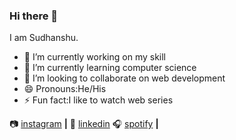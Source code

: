 ### Hi there 👋
I am Sudhanshu.

- 🔭 I’m currently working on my skill
- 🌱 I’m currently learning computer science
- 👯 I’m looking to collaborate on web development
- 😄 Pronouns:He/His
- ⚡ Fun fact:I like to watch web series

📷 [instagram][instagram] **|** 
👔 [linkedin][linkedin]
🎧 [spotify][spotify] **|**

[instagram]: https://instagram.com/sudanshu29__
[linkedin]: https://www.linkedin.com/in/sudhanshu-322a79185/
[spotify]: https://npmjs.com/~jamesqquick
[brad]: https://github.com/bradgarropy
